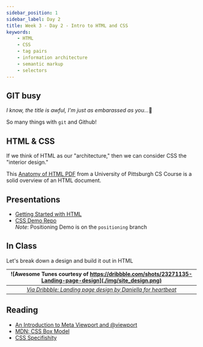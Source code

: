 ```yaml
---
sidebar_position: 1
sidebar_label: Day 2
title: Week 3 - Day 2 - Intro to HTML and CSS
keywords:
    - HTML
    - CSS
    - tag pairs
    - information architecture
    - semantic markup
    - selectors
---
```

<!-- markdownlint-disable no-inline-html -->

## GIT busy

_I know, the title is awful, I'm just as embarassed as you..._🥴

So many things with `git` and Github!

## HTML & CSS

If we think of HTML as our "architecture," then we can consider CSS the "interior design."

This [Anatomy of HTML PDF](./anatomy-of-html.pdf) from a University of Pittsburgh CS Course is a solid overview of an HTML document.

## Presentations

* [Getting Started with HTML](https://docs.google.com/presentation/d/1NZXKmZCvskKAd260xDP8IGEVxDy3Qm1NmWQt2VS2XLg/edit?usp=sharing)
* [CSS Demo Repo](https://github.com/seanrreid/CSS/)
  <br/>_Note_: Positioning Demo is on the `positioning` branch

## In Class

Let's break down a design and build it out in HTML

|![Awesome Tunes courtesy of https://dribbble.com/shots/23271135-Landing-page-design](./img/site_design.png)|
|:--:|
| *[Via Dribbble: Landing page design by Daniella for heartbeat](https://dribbble.com/shots/23271135-Landing-page-design)*|

## Reading

* [An Introduction to Meta Viewport and @viewport](https://dev.opera.com/articles/an-introduction-to-meta-viewport-and-viewport/)
* [MDN: CSS Box Model](https://developer.mozilla.org/en-US/docs/Learn/CSS/Building_blocks/The_box_model)
* [CSS Specifishity](https://specifishity.com/)
